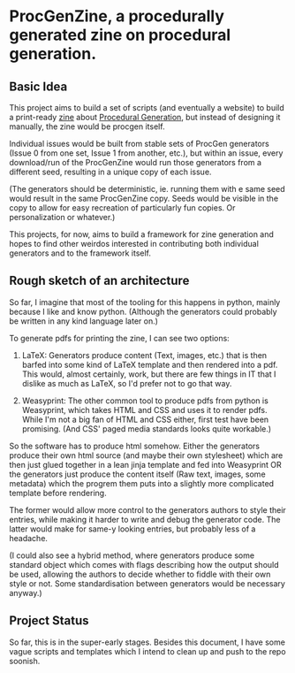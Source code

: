 # ProcGenZine, a procedurally generated zine on procedural generation.

## Basic Idea

This project aims to build a set of scripts (and eventually a website) to build a print-ready [zine](https://en.wikipedia.org/wiki/Zine) about [Procedural Generation](https://en.wikipedia.org/wiki/Procedural_generation), but instead of designing it manually, the zine would be procgen itself.

Individual issues would be built from stable sets of ProcGen generators (Issue 0 from one set, Issue 1 from another, etc.), but within an issue, every download/run of the ProcGenZine would run those generators from a different seed, resulting in a unique copy of each issue. 

(The generators should be deterministic, ie. running them with e same seed would result in the same ProcGenZine copy. Seeds would be visible in the copy to allow for easy recreation of particularly fun copies. Or personalization or whatever.)

This projects, for now, aims to build a framework for zine generation and hopes to find other weirdos interested in contributing both individual generators and to the framework itself.

## Rough sketch of an architecture

So far, I imagine that most of the tooling for this happens in python, mainly because I like and know python. (Although the generators could probably be written in any kind language later on.) 

To generate pdfs for printing the zine, I can see two options:

1. LaTeX:
    Generators produce content (Text, images, etc.) that is then barfed into some kind of LaTeX template and then rendered into a pdf. This would, almost certainly, work, but there are few things in IT that I dislike as much as LaTeX, so I'd prefer not to go that way.

2. Weasyprint:
    The other common tool to produce pdfs from python is Weasyprint, which takes HTML and CSS and uses it to render pdfs. While I'm not a big fan of HTML and CSS either, first test have been promising. (And CSS' paged media standards looks quite workable.)

So the software has to produce html somehow. Either the generators produce their own html source (and maybe their own stylesheet) which are then just glued together in a lean jinja template and fed into Weasyprint OR the generators just produce the content itself (Raw text, images, some metadata) which the progrem them puts into a slightly more complicated template before rendering.

The former would allow more control to the generators authors to style their entries, while making it harder to write and debug the generator code. The latter would make for same-y looking entries, but probably less of a headache.

(I could also see a hybrid method, where generators produce some standard object which comes with flags describing how the output should be used, allowing the authors to decide whether to fiddle with their own style or not. Some standardisation between generators would be necessary anyway.)

## Project Status

So far, this is in the super-early stages. Besides this document, I have some vague scripts and templates which I intend to clean up and push to the repo soonish.
